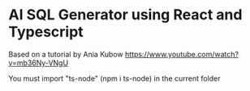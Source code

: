 # AI SQL Generator using React and Typescript

Based on a tutorial by Ania Kubow https://www.youtube.com/watch?v=mb36Ny-VNgU

You must import "ts-node" (npm i ts-node) in the current folder
